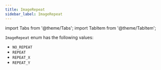 ```yaml
---
title: ImageRepeat
sidebar_label: ImageRepeat
---
```

import Tabs from '@theme/Tabs';
import TabItem from '@theme/TabItem';

`ImageRepeat` enum has the following values:

* `NO_REPEAT`
* `REPEAT`
* `REPEAT_X`
* `REPEAT_Y`
